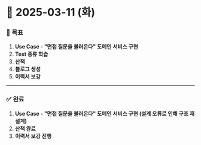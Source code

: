 # 📅 2025-03-11 (화)

### 🎯 목표
1. **Use Case - "면접 질문을 불러온다" 도메인 서비스 구현**
2. **Test 종류 학습**
3. **산책**
4. **블로그 생성**
5. **이력서 보강**

---

### ✅ 완료
1. **Use Case - "면접 질문을 불러온다" 도메인 서비스 구현 (설계 오류로 인해 구조 재설계)**
2. **산책 완료**
3. **이력서 보강 진행**
